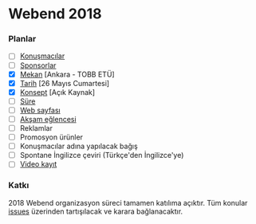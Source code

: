 # Webend 2018

### Planlar

- [ ] [Konuşmacılar](https://github.com/Webendorg/2018/issues/2)
- [ ] [Sponsorlar](https://github.com/Webendorg/2018/issues/8)
- [x] [Mekan](https://github.com/Webendorg/2018/issues/1) [Ankara - TOBB ETÜ]
- [x] [Tarih](https://github.com/Webendorg/2018/issues/3) [26 Mayıs Cumartesi]
- [x] [Konsept](https://github.com/Webendorg/2018/issues/4) [Açık Kaynak]
- [ ] [Süre](https://github.com/Webendorg/2018/issues/5)
- [ ] [Web sayfası](https://github.com/Webendorg/2018/issues/12)
- [ ] [Akşam eğlencesi](https://github.com/Webendorg/2018/issues/13)
- [ ] Reklamlar
- [ ] Promosyon ürünler
- [ ] Konuşmacılar adına yapılacak bağış
- [ ] Spontane İngilizce çeviri (Türkçe'den İngilizce'ye)
- [ ] [Video kayıt](https://github.com/Webendorg/2018/issues/7)

### Katkı

2018 Webend organizasyon süreci tamamen katılıma açıktır. Tüm konular [issues](https://github.com/Webendorg/2018/issues) üzerinden tartışılacak ve karara bağlanacaktır.
